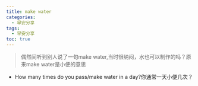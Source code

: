 ```yaml
---
title: make water
categories:
  - 早安分享
tags:
  - 早安分享
toc: true 
---
```


> 偶然间听到别人说了一句make water,当时很纳闷，水也可以制作的吗？原来make water是小便的意思

* How many times do you pass/make water in a day?你通常一天小便几次？



